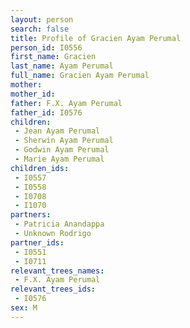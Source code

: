 ```yaml
---
layout: person
search: false
title: Profile of Gracien Ayam Perumal
person_id: I0556
first_name: Gracien
last_name: Ayam Perumal
full_name: Gracien Ayam Perumal
mother: 
mother_id: 
father: F.X. Ayam Perumal
father_id: I0576
children:
 - Jean Ayam Perumal
 - Sherwin Ayam Perumal
 - Godwin Ayam Perumal
 - Marie Ayam Perumal
children_ids:
 - I0557
 - I0558
 - I0708
 - I1070
partners:
 - Patricia Anandappa
 - Unknown Rodrigo
partner_ids:
 - I0551
 - I0711
relevant_trees_names:
 - F.X. Ayam Perumal
relevant_trees_ids:
 - I0576
sex: M
---
```


